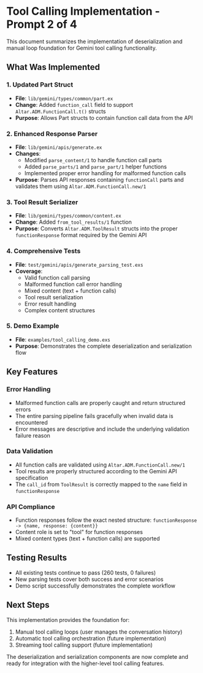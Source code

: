 # Tool Calling Implementation - Prompt 2 of 4

This document summarizes the implementation of deserialization and manual loop foundation for Gemini tool calling functionality.

## What Was Implemented

### 1. Updated Part Struct
- **File**: `lib/gemini/types/common/part.ex`
- **Change**: Added `function_call` field to support `Altar.ADM.FunctionCall.t()` structs
- **Purpose**: Allows Part structs to contain function call data from the API

### 2. Enhanced Response Parser
- **File**: `lib/gemini/apis/generate.ex`
- **Changes**:
  - Modified `parse_content/1` to handle function call parts
  - Added `parse_parts/1` and `parse_part/1` helper functions
  - Implemented proper error handling for malformed function calls
- **Purpose**: Parses API responses containing `functionCall` parts and validates them using `Altar.ADM.FunctionCall.new/1`

### 3. Tool Result Serializer
- **File**: `lib/gemini/types/common/content.ex`
- **Change**: Added `from_tool_results/1` function
- **Purpose**: Converts `Altar.ADM.ToolResult` structs into the proper `functionResponse` format required by the Gemini API

### 4. Comprehensive Tests
- **File**: `test/gemini/apis/generate_parsing_test.exs`
- **Coverage**:
  - Valid function call parsing
  - Malformed function call error handling
  - Mixed content (text + function calls)
  - Tool result serialization
  - Error result handling
  - Complex content structures

### 5. Demo Example
- **File**: `examples/tool_calling_demo.exs`
- **Purpose**: Demonstrates the complete deserialization and serialization flow

## Key Features

### Error Handling
- Malformed function calls are properly caught and return structured errors
- The entire parsing pipeline fails gracefully when invalid data is encountered
- Error messages are descriptive and include the underlying validation failure reason

### Data Validation
- All function calls are validated using `Altar.ADM.FunctionCall.new/1`
- Tool results are properly structured according to the Gemini API specification
- The `call_id` from `ToolResult` is correctly mapped to the `name` field in `functionResponse`

### API Compliance
- Function responses follow the exact nested structure: `functionResponse -> {name, response: {content}}`
- Content role is set to "tool" for function responses
- Mixed content types (text + function calls) are supported

## Testing Results

- All existing tests continue to pass (260 tests, 0 failures)
- New parsing tests cover both success and error scenarios
- Demo script successfully demonstrates the complete workflow

## Next Steps

This implementation provides the foundation for:
1. Manual tool calling loops (user manages the conversation history)
2. Automatic tool calling orchestration (future implementation)
3. Streaming tool calling support (future implementation)

The deserialization and serialization components are now complete and ready for integration with the higher-level tool calling features.